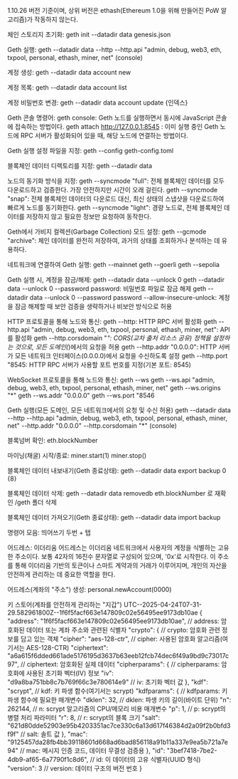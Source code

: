 1.10.26 버전 기준이며, 상위 버전은 ethash(Ethereum 1.0을 위해 만들어진 PoW 알고리즘)가 작동하지 않는다.

체인 스토리지 초기화: 
    geth init --datadir data genesis.json

Geth 실행: 
    geth --datadir data --http --http.api "admin, debug, web3, eth, txpool, personal, ethash, miner, net" (console)

계정 생성: 
    geth --datadir data account new 

계정 목록: 
    geth --datadir data account list

계정 비밀번호 변경: 
    geth --datadir data account update {인덱스}

Geth 콘솔 명령어: 
    geth console: Geth 노드를 실행하면서 동시에 JavaScript 콘솔에 접속하는 방법이다.
    geth attach http://127.0.0.1:8545 : 이미 실행 중인 Geth 노드에 RPC 서버가 활성화되어 있을 때, 해당 노드에 연결하는 방법이다.

Geth 실행 설정 파일을 지정:
    geth --config geth-config.toml

블록체인 데이터 디렉토리를 지정:
    geth --datadir data

노드의 동기화 방식을 지정:
    geth --syncmode "full": 전체 블록체인 데이터를 모두 다운로드하고 검증한다. 가장 안전하지만 시간이 오래 걸린다.
    geth --syncmode "snap": 전체 블록체인 데이터의 다운로드 대신, 최신 상태의 스냅샷을 다운로드하여 빠르게 노드를 동기화한다.
    geth --syncmode "light": 경량 노드로, 전체 블록체인 데이터를 저장하지 않고 필요한 정보만 요청하여 동작한다.

Geth에서 가비지 컬렉션(Garbage Collection) 모드 설정:
    geth --gcmode "archive": 체인 데이터를 완전히 저장하여, 과거의 상태를 조회하거나 분석하는 데 유용하다.

네트워크에 연결하여 Geth 실행:
    geth --mainnet
    geth --goerli
    geth --sepolia

Geth 실행 시, 계정을 잠금/해제:
    geth --datadir data --unlock 0 
    geth --datadir data --unlock 0 --password password: 비밀번호 파일로 잠금 해제
    geth --datadir data --unlock 0 --password password --allow-insecure-unlock: 계정을 잠금 해제할 때 보안 검증을 생략하거나 비보안 방식으로 허용

HTTP 프로토콜을 통해 노드와 통신:
    geth --http: HTTP RPC 서버 활성화
    geth --http.api "admin, debug, web3, eth, txpool, personal, ethash, miner, net": API를 활성화
    geth --http.corsdomain "*": CORS(교차 출처 리소스 공유) 정책을 설정하는 것으로, 모든 도메인(*)에서의 요청을 허용
    geth --http.addr "0.0.0.0": HTTP 서버가 모든 네트워크 인터페이스(0.0.0.0)에서 요청을 수신하도록 설정
    geth --http.port "8545: HTTP RPC 서버가 사용할 포트 번호를 지정(기본 포트: 8545)

WebSocket 프로토콜을 통해 노드와 통신:
    geth --ws
    geth --ws.api "admin, debug, web3, eth, txpool, personal, ethash, miner, net"
    geth --ws.origins "*"
    geth --ws.addr "0.0.0.0"
    geth --ws.port "8546

Geth 실행(모든 도메인, 모든 네트워크에서의 요청 및 수신 허용)
    geth --datadir data --http --http.api "admin, debug, web3, eth, txpool, personal, ethash, miner, net" --http.addr "0.0.0.0" --http.corsdomain "*" (console)

블록넘버 확인:
    eth.blockNumber

마이닝(채굴) 시작/종료:
    miner.start(1)
    miner.stop()

블록체인 데이터 내보내기(Geth 종료상태):
    geth --datadir data export backup 0 {8}

블록체인 데이터 삭제:
    geth --datadir data removedb
    eth.blockNumber 로 재확인
    /geth 폴더 삭제

블록체인 데이터 가져오기(Geth 종료상태):
    geth --datadir data import backup

명령어 모음:
    띄어쓰기 두번 + 탭

어드레스:
    이더리움 어드레스는 이더리움 네트워크에서 사용자의 계정을 식별하는 고유한 주소이다.
    보통 42자의 16진수 문자열로 구성되어 있으며, '0x'로 시작한다.
    이 주소를 통해 이더리움 기반의 토큰이나 스마트 계약과의 거래가 이루어지며, 개인의 자산을 안전하게 관리하는 데 중요한 역할을 한다.

어드레스(계좌의 "주소") 생성:
    personal.newAccount(0000)

키 스토어(계좌를 안전하게 관리하는 "지갑")
    UTC--2025-04-24T07-31-29.582961800Z--1f6f5facf663e147809c02e56495ee9173db10ae
    {
    "address": "1f6f5facf663e147809c02e56495ee9173db10ae", // address: 암호화된 데이터 또는 계좌 주소와 관련된 식별자
    "crypto": { // crypto: 암호화 관련 정보를 담고 있는 객체
        "cipher": "aes-128-ctr", // cipher: 사용된 암호화 알고리즘(여기서는 AES-128-CTR)
        "ciphertext": "a6a615f6dded661ade5176195d3637b63eeb12fcb74dec6f49a9bd9c73017c97", // ciphertext: 암호화된 실제 데이터
        "cipherparams": { // cipherparams: 암호화에 사용된 초기화 벡터(IV) 정보
            "iv": "d9a8ba751bb8c7b769f66c3e780614e9" // iv: 초기화 벡터 값
        },
        "kdf": "scrypt", // kdf: 키 파생 함수(여기서는 scrypt)
        "kdfparams": { // kdfparams: 키 파생 함수에 필요한 매개변수
            "dklen": 32, // dklen: 파생 키의 길이(바이트 단위)
            "n": 262144, // n: scrypt 알고리즘의 CPU/메모리 비용 매개변수
            "p": 1, // p: scrypt의 병렬 처리 파라미터
            "r": 8, // r: scrypt의 블록 크기
            "salt": "621d80dde52903e95b4203351ac7ce330c6a13d617f46384d2a09f2b0bfd3f9f" // salt: 솔트 값
        },
        "mac": "9125457da28fb4bb39118601d668ad6bad856118a91b11a337e9ea5b721a7e94" // mac: 메시지 인증 코드, 데이터 무결성 검증용
    },
    "id": "3bef7418-7be2-4db9-af65-6a7790f1c8d6", // id: 이 데이터의 고유 식별자(UUID 형식)
    "version": 3 // version: 데이터 구조의 버전 번호
}